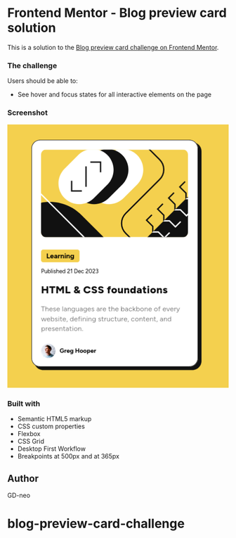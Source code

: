 # Frontend Mentor - Blog preview card solution

This is a solution to the [Blog preview card challenge on Frontend Mentor](https://www.frontendmentor.io/challenges/blog-preview-card-ckPaj01IcS). 



### The challenge

Users should be able to:

- See hover and focus states for all interactive elements on the page

### Screenshot

![](./screenshot.png)


### Built with

- Semantic HTML5 markup
- CSS custom properties
- Flexbox
- CSS Grid
- Desktop First Workflow
- Breakpoints at 500px and at 365px


## Author

GD-neo

# blog-preview-card-challenge
